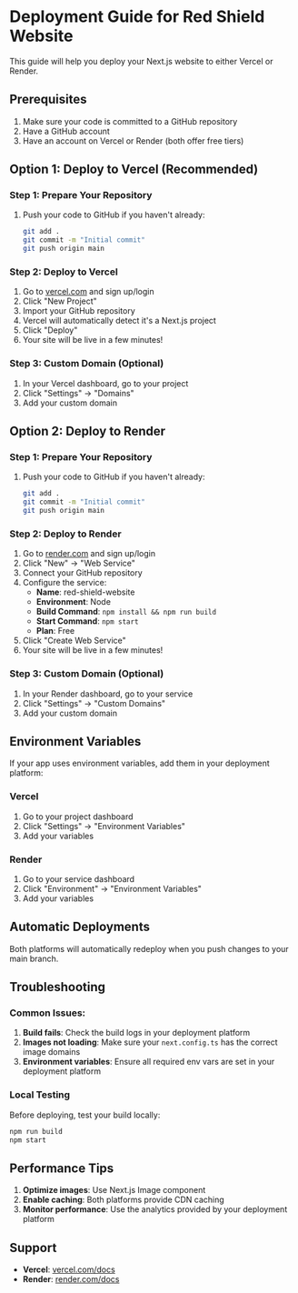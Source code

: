 # Deployment Guide for Red Shield Website

This guide will help you deploy your Next.js website to either Vercel or Render.

## Prerequisites

1. Make sure your code is committed to a GitHub repository
2. Have a GitHub account
3. Have an account on Vercel or Render (both offer free tiers)

## Option 1: Deploy to Vercel (Recommended)

### Step 1: Prepare Your Repository
1. Push your code to GitHub if you haven't already:
   ```bash
   git add .
   git commit -m "Initial commit"
   git push origin main
   ```

### Step 2: Deploy to Vercel
1. Go to [vercel.com](https://vercel.com) and sign up/login
2. Click "New Project"
3. Import your GitHub repository
4. Vercel will automatically detect it's a Next.js project
5. Click "Deploy"
6. Your site will be live in a few minutes!

### Step 3: Custom Domain (Optional)
1. In your Vercel dashboard, go to your project
2. Click "Settings" → "Domains"
3. Add your custom domain

## Option 2: Deploy to Render

### Step 1: Prepare Your Repository
1. Push your code to GitHub if you haven't already:
   ```bash
   git add .
   git commit -m "Initial commit"
   git push origin main
   ```

### Step 2: Deploy to Render
1. Go to [render.com](https://render.com) and sign up/login
2. Click "New" → "Web Service"
3. Connect your GitHub repository
4. Configure the service:
   - **Name**: red-shield-website
   - **Environment**: Node
   - **Build Command**: `npm install && npm run build`
   - **Start Command**: `npm start`
   - **Plan**: Free
5. Click "Create Web Service"
6. Your site will be live in a few minutes!

### Step 3: Custom Domain (Optional)
1. In your Render dashboard, go to your service
2. Click "Settings" → "Custom Domains"
3. Add your custom domain

## Environment Variables

If your app uses environment variables, add them in your deployment platform:

### Vercel
1. Go to your project dashboard
2. Click "Settings" → "Environment Variables"
3. Add your variables

### Render
1. Go to your service dashboard
2. Click "Environment" → "Environment Variables"
3. Add your variables

## Automatic Deployments

Both platforms will automatically redeploy when you push changes to your main branch.

## Troubleshooting

### Common Issues:
1. **Build fails**: Check the build logs in your deployment platform
2. **Images not loading**: Make sure your `next.config.ts` has the correct image domains
3. **Environment variables**: Ensure all required env vars are set in your deployment platform

### Local Testing
Before deploying, test your build locally:
```bash
npm run build
npm start
```

## Performance Tips

1. **Optimize images**: Use Next.js Image component
2. **Enable caching**: Both platforms provide CDN caching
3. **Monitor performance**: Use the analytics provided by your deployment platform

## Support

- **Vercel**: [vercel.com/docs](https://vercel.com/docs)
- **Render**: [render.com/docs](https://render.com/docs) 